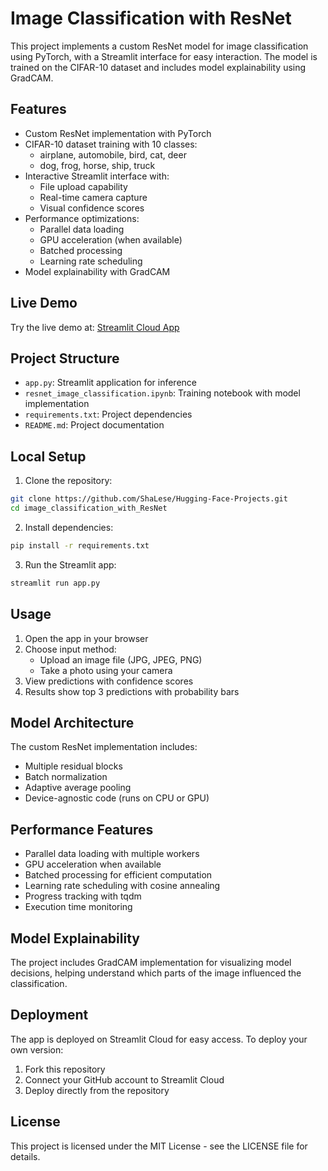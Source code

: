 # Image Classification with ResNet

This project implements a custom ResNet model for image classification using PyTorch, with a Streamlit interface for easy interaction. The model is trained on the CIFAR-10 dataset and includes model explainability using GradCAM.

## Features

- Custom ResNet implementation with PyTorch
- CIFAR-10 dataset training with 10 classes:
  - airplane, automobile, bird, cat, deer
  - dog, frog, horse, ship, truck
- Interactive Streamlit interface with:
  - File upload capability
  - Real-time camera capture
  - Visual confidence scores
- Performance optimizations:
  - Parallel data loading
  - GPU acceleration (when available)
  - Batched processing
  - Learning rate scheduling
- Model explainability with GradCAM

## Live Demo

Try the live demo at: [Streamlit Cloud App](https://resnet-image-classifier.streamlit.app/)

## Project Structure

- `app.py`: Streamlit application for inference
- `resnet_image_classification.ipynb`: Training notebook with model implementation
- `requirements.txt`: Project dependencies
- `README.md`: Project documentation

## Local Setup

1. Clone the repository:
```bash
git clone https://github.com/ShaLese/Hugging-Face-Projects.git
cd image_classification_with_ResNet
```

2. Install dependencies:
```bash
pip install -r requirements.txt
```

3. Run the Streamlit app:
```bash
streamlit run app.py
```

## Usage

1. Open the app in your browser
2. Choose input method:
   - Upload an image file (JPG, JPEG, PNG)
   - Take a photo using your camera
3. View predictions with confidence scores
4. Results show top 3 predictions with probability bars

## Model Architecture

The custom ResNet implementation includes:
- Multiple residual blocks
- Batch normalization
- Adaptive average pooling
- Device-agnostic code (runs on CPU or GPU)

## Performance Features

- Parallel data loading with multiple workers
- GPU acceleration when available
- Batched processing for efficient computation
- Learning rate scheduling with cosine annealing
- Progress tracking with tqdm
- Execution time monitoring

## Model Explainability

The project includes GradCAM implementation for visualizing model decisions, helping understand which parts of the image influenced the classification.

## Deployment

The app is deployed on Streamlit Cloud for easy access. To deploy your own version:

1. Fork this repository
2. Connect your GitHub account to Streamlit Cloud
3. Deploy directly from the repository

## License

This project is licensed under the MIT License - see the LICENSE file for details.

